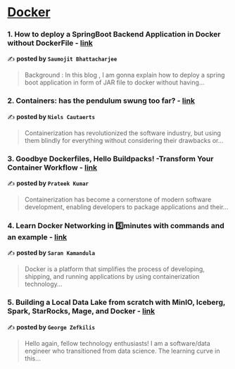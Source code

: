 
<h1><a href=https://medium.com/tag/docker/recommended target="_blank" rel="noopener noreferrer">Docker</a></h1>
<h3>1. How to deploy a SpringBoot Backend Application in Docker without DockerFile - <a href="https://medium.com/@saumojitbhattacharjee/how-to-deploy-a-springboot-backend-application-in-docker-without-dockerfile-139acf6e37f2" target="_blank" rel="noopener noreferrer">link</a></h3>

✍️ **posted by `Saumojit Bhattacharjee`**

<blockquote>Background : In this blog , I am gonna explain how to deploy a spring boot application in form of JAR file to docker without having…</blockquote>

<h3>2. Containers: has the pendulum swung too far? - <a href="https://medium.com/itnext/containers-has-the-pendulum-swung-too-far-208ad02a6b42" target="_blank" rel="noopener noreferrer">link</a></h3>

✍️ **posted by `Niels Cautaerts`**

<blockquote>Containerization has revolutionized the software industry, but using them blindly for everything without considering their drawbacks or…</blockquote>

<h3>3. Goodbye Dockerfiles, Hello Buildpacks! -Transform Your Container Workflow - <a href="https://medium.com/@prateek17/goodbye-dockerfiles-hello-buildpacks-transform-your-container-workflow-3505d7fbfa03" target="_blank" rel="noopener noreferrer">link</a></h3>

✍️ **posted by `Prateek Kumar`**

<blockquote>Containerization has become a cornerstone of modern software development, enabling developers to package applications and their…</blockquote>

<h3>4. Learn Docker Networking in 5️⃣minutes with commands and an example - <a href="https://medium.com/@sarankamandula/learn-docker-networking-in-5️⃣minutes-with-commands-and-an-example-69c32eaa9272" target="_blank" rel="noopener noreferrer">link</a></h3>

✍️ **posted by `Saran Kamandula`**

<blockquote>Docker is a platform that simplifies the process of developing, shipping, and running applications by using containerization technology…</blockquote>

<h3>5. Building a Local Data Lake from scratch with MinIO, Iceberg, Spark, StarRocks, Mage, and Docker - <a href="https://medium.com/data-engineer-things/building-a-local-data-lake-from-scratch-with-minio-iceberg-spark-starrocks-mage-and-docker-c12436e6ff9d" target="_blank" rel="noopener noreferrer">link</a></h3>

✍️ **posted by `George Zefkilis`**

<blockquote>Hello again, fellow technology enthusiasts! I am a software/data engineer who transitioned from data science. The learning curve in this…</blockquote>

